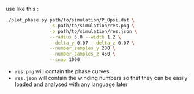 use like this :
```bash
./plot_phase.py path/to/simulation/P_Opsi.dat \
                -s path/to/simulation/res.png \
                -o path/to/simulation/res.json \
                --radius 5.0 --width 1.2 \
                --delta_y 0.07 --delta_z 0.07 \
                --number_samples_y 280 \
                --number_samples_z 450 \
                --snap 1000
```

* `res.png` will contain the phase curves
* `res.json` will contain the winding numbers so that they can be easily loaded and analysed with any language later